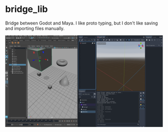 # bridge_lib

Bridge between Godot and Maya. I like proto typing, but I don't like saving and importing files manually.

![image](./example.gif)